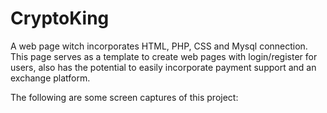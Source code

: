 # CryptoKing
A web page witch incorporates HTML, PHP, CSS and Mysql connection. This page serves as a template to create web pages with login/register for users, also has the potential to easily incorporate payment support and an exchange platform.

The following are some screen captures of this project:

